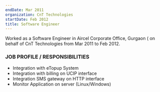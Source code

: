 ```yaml
---
endDate: Mar 2011
organization: CnT Technologies
startDate: Feb 2012
title: Software Engineer
---
```


Worked as a Software Engineer in Aircel Corporate Office, Gurgaon ( on behalf of CnT Technologies from Mar 2011 to Feb 2012.

### JOB PROFILE / RESPONSIBILITIES

- Integration with eTopup System
- Integration with billing on UCIP interface
- Integration SMS gateway on HTTP interface
- Monitor Application on server (Linux/Windows)
